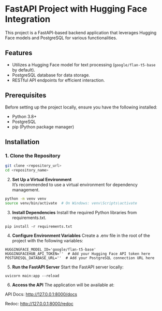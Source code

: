 # FastAPI Project with Hugging Face Integration  

This project is a FastAPI-based backend application that leverages Hugging Face models and PostgreSQL for various functionalities.  

## Features  
- Utilizes a Hugging Face model for text processing (`google/flan-t5-base` by default).  
- PostgreSQL database for data storage.  
- RESTful API endpoints for efficient interaction.  

## Prerequisites  
Before setting up the project locally, ensure you have the following installed:  
- Python 3.8+  
- PostgreSQL  
- pip (Python package manager)  

## Installation  

### 1. Clone the Repository  
```bash  
git clone <repository_url>  
cd <repository_name>  
```

2. **Set Up a Virtual Environment**  
It’s recommended to use a virtual environment for dependency management.

```bash
python -m venv venv  
source venv/bin/activate  # On Windows: venv\Scripts\activate  
```

3. **Install Dependencies**
Install the required Python libraries from requirements.txt.
```
pip install -r requirements.txt 
```

4. **Configure Environment Variables**
Create a .env file in the root of the project with the following variables:
```
HUGGINGFACE_MODEL_ID='google/flan-t5-base'  
HUGGINGFACEHUB_API_TOKEN=''  # Add your Hugging Face API token here  
POSTGRESQL_DATABASE_URL=''  # Add your PostgreSQL connection URL here  
```

5. **Run the FastAPI Server**
Start the FastAPI server locally:
```
uvicorn main:app --reload  
```

6. **Access the API**
The application will be available at:

API Docs: http://127.0.0.1:8000/docs

Redoc: http://127.0.0.1:8000/redoc
